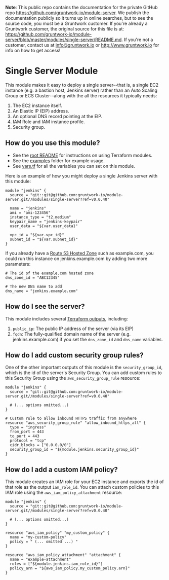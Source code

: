 **Note**: This public repo contains the documentation for the private GitHub repo <https://github.com/gruntwork-io/module-server>.
We publish the documentation publicly so it turns up in online searches, but to see the source code, you must be a Gruntwork customer.
If you're already a Gruntwork customer, the original source for this file is at: <https://github.com/gruntwork-io/module-server/blob/master/modules/single-server/README.md>.
If you're not a customer, contact us at <info@gruntwork.io> or <http://www.gruntwork.io> for info on how to get access!

# Single Server Module

This module makes it easy to deploy a single server--that is, a single EC2 instance (e.g. a bastion host, Jenkins
server) rather than an Auto Scaling Group or ECS Cluster--along with the all the resources it typically needs:

1. The EC2 instance itself.
1. An Elastic IP (EIP) address.
1. An optional DNS record pointing at the EIP.
1. IAM Role and IAM instance profile.
1. Security group.

## How do you use this module?

* See the [root README](/README.md) for instructions on using Terraform modules.
* See the [examples](/examples) folder for example usage.
* See [vars.tf](./vars.tf) for all the variables you can set on this module.

Here is an example of how you might deploy a single Jenkins server with this module:

```hcl
module "jenkins" {
  source = "git::git@github.com:gruntwork-io/module-server.git//modules/single-server?ref=v0.0.40"

  name = "jenkins"
  ami = "ami-123456"
  instance_type = "t2.medium"
  keypair_name = "jenkins-keypair"
  user_data = "${var.user_data}"

  vpc_id = "${var.vpc_id}"
  subnet_id = "${var.subnet_id}"
}
```

If you already have a [Route 53 Hosted Zone](http://docs.aws.amazon.com/Route53/latest/DeveloperGuide/AboutHostedZones.html)
such as example.com, you could run this instance on jenkins.example.com by adding two more parameters:

```hcl
# The id of the example.com hosted zone
dns_zone_id = "ABC12345"

# The new DNS name to add
dns_name = "jenkins.example.com"
```

## How do I see the server?

This module includes several [Terraform outputs](https://www.terraform.io/intro/getting-started/outputs.html),
including:

1. `public_ip`: The public IP address of the server (via its EIP)
1. `fqdn`: The fully-qualified domain name of the server (e.g. jenkins.example.com) if you set the `dns_zone_id` and
   `dns_name` variables.

## How do I add custom security group rules?

One of the other important outputs of this module is the `security_group_id`, which is the id of the server's Security
Group. You can add custom rules to this Security Group using the `aws_security_group_rule` resource:

```hcl
module "jenkins" {
  source = "git::git@github.com:gruntwork-io/module-server.git//modules/single-server?ref=v0.0.40"

  # (... options omitted...)
}

# Custom rule to allow inbound HTTPS traffic from anywhere
resource "aws_security_group_rule" "allow_inbound_https_all" {
  type = "ingress"
  from_port = 443
  to_port = 443
  protocol = "tcp"
  cidr_blocks = ["0.0.0.0/0"]
  security_group_id = "${module.jenkins.security_group_id}"
}
```

## How do I add a custom IAM policy?

This module creates an IAM role for your EC2 instance and exports the id of that role as the output `iam_role_id`. You
can attach custom policies to this IAM role using the `aws_iam_policy_attachment` resource:

```hcl
module "jenkins" {
  source = "git::git@github.com:gruntwork-io/module-server.git//modules/single-server?ref=v0.0.40"

  # (... options omitted...)
}

resource "aws_iam_policy" "my_custom_policy" {
  name = "my-custom-policy"
  policy = " (... omitted ...) "
}

resource "aws_iam_policy_attachment" "attachment" {
  name = "example-attachment"
  roles = ["${module.jenkins.iam_role_id}"]
  policy_arn = "${aws_iam_policy.my_custom_policy.arn}"
}
```
